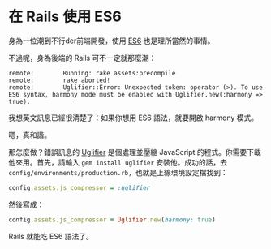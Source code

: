 # 在 Rails 使用 ES6

身為一位潮到不行der前端開發，使用 [ES6](http://es6-features.org) 也是理所當然的事情。

不過呢，身為後端的 Rails 可不一定就那麼潮：

```
remote:        Running: rake assets:precompile
remote:        rake aborted!
remote:        Uglifier::Error: Unexpected token: operator (>). To use ES6 syntax, harmony mode must be enabled with Uglifier.new(:harmony => true).
```

我想英文訊息已經很清楚了：如果你想用 ES6 語法，就要開啟 harmony 模式。

嗯，真和諧。

那怎麼做？錯誤訊息的 [Uglifier](https://github.com/lautis/uglifier) 是個處理並壓縮 JavaScript 的程式。你需要下載他來用。首先，請輸入 `gem install uglifier` 安裝他。成功的話，去 `config/environments/production.rb`，也就是上線環境設定檔找到：

```ruby
config.assets.js_compressor = :uglifier
```

然後寫成：

```ruby
config.assets.js_compressor = Uglifier.new(harmony: true)
```

Rails 就能吃 ES6 語法了。
